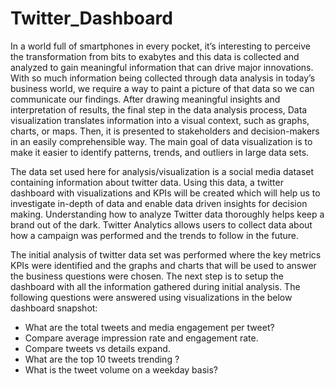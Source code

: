 # Twitter_Dashboard
In a world full of smartphones in every pocket, it’s interesting to perceive the transformation from bits to exabytes and this data is collected and analyzed to gain meaningful information that can drive major innovations. With so much information being collected through data analysis in today’s business world, we require a way to paint a picture of that data so we can communicate our findings. After drawing meaningful insights and interpretation of results, the final step in the data analysis process, Data visualization translates information into a visual context, such as graphs, charts, or maps. Then, it is presented to stakeholders and decision-makers in an easily comprehensible way. The main goal of data visualization is to make it easier to identify patterns, trends, and outliers in large data sets.

The data set used here for analysis/visualization is a social media dataset containing information about twitter data. Using this data, a twitter dashboard with visualizations and KPIs will be created which will help us to investigate in-depth of data and enable data driven insights for decision making. Understanding how to analyze Twitter data thoroughly helps keep a brand out of the dark. Twitter Analytics allows users to collect data about how a campaign was performed and the trends to follow in the future.

The initial analysis of twitter data set was performed where the key metrics KPIs were identified and the graphs and charts that will be used to answer the business questions were chosen. The next step is to setup the dashboard with all the information gathered during initial analysis. 
The following questions were answered using visualizations in the below dashboard snapshot:
-	What are the total tweets and media engagement per tweet?
-	Compare average impression rate and engagement rate.
-	Compare tweets vs details expand.
-	What are the top 10 tweets trending ?
-	What is the tweet volume on a weekday basis?


